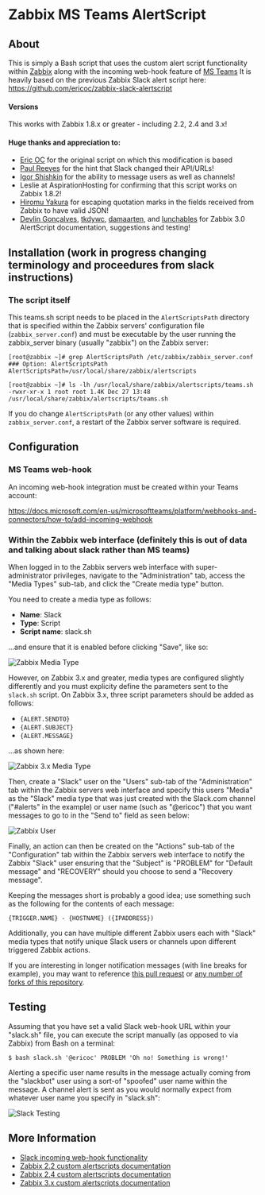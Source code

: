 Zabbix MS Teams AlertScript
========================


About
-----
This is simply a Bash script that uses the custom alert script functionality within [Zabbix](http://www.zabbix.com/) along with the incoming web-hook feature of [MS Teams](https://www.microsoft.com/) 
It is heavily based on the previous Zabbix Slack alert script here: https://github.com/ericoc/zabbix-slack-alertscript

#### Versions
This works with Zabbix 1.8.x or greater - including 2.2, 2.4 and 3.x!

#### Huge thanks and appreciation to:

* [Eric OC](https://github.com/ericoc/) for the original script on which this modification is based 
* [Paul Reeves](https://github.com/pdareeves/) for the hint that Slack changed their API/URLs!
* [Igor Shishkin](https://github.com/teran) for the ability to message users as well as channels!
* Leslie at AspirationHosting for confirming that this script works on Zabbix 1.8.2!
* [Hiromu Yakura](https://github.com/hiromu) for escaping quotation marks in the fields received from Zabbix to have valid JSON!
* [Devlin Gonçalves](https://github.com/devlinrcg), [tkdywc](https://github.com/tkdywc), [damaarten](https://github.com/damaarten), and [lunchables](https://github.com/lunchables) for Zabbix 3.0 AlertScript documentation, suggestions and testing!

Installation (work in progress changing terminology and proceedures from slack instructions)
------------

### The script itself

This teams.sh script needs to be placed in the `AlertScriptsPath` directory that is specified within the Zabbix servers' configuration file (`zabbix_server.conf`) and must be executable by the user running the zabbix_server binary (usually "zabbix") on the Zabbix server:

	[root@zabbix ~]# grep AlertScriptsPath /etc/zabbix/zabbix_server.conf
	### Option: AlertScriptsPath
	AlertScriptsPath=/usr/local/share/zabbix/alertscripts

	[root@zabbix ~]# ls -lh /usr/local/share/zabbix/alertscripts/teams.sh
	-rwxr-xr-x 1 root root 1.4K Dec 27 13:48 /usr/local/share/zabbix/alertscripts/teams.sh

If you do change `AlertScriptsPath` (or any other values) within `zabbix_server.conf`, a restart of the Zabbix server software is required.

Configuration
-------------

### MS Teams web-hook

An incoming web-hook integration must be created within your Teams account:

https://docs.microsoft.com/en-us/microsoftteams/platform/webhooks-and-connectors/how-to/add-incoming-webhook


### Within the Zabbix web interface (definitely this is out of data and talking about slack rather than MS teams)

When logged in to the Zabbix servers web interface with super-administrator privileges, navigate to the "Administration" tab, access the "Media Types" sub-tab, and click the "Create media type" button.

You need to create a media type as follows:

* **Name**: Slack
* **Type**: Script
* **Script name**: slack.sh

...and ensure that it is enabled before clicking "Save", like so:

![Zabbix Media Type](https://pictures.ericoc.com/github/zabbix-mediatype.png "Zabbix Media Type")

However, on Zabbix 3.x and greater, media types are configured slightly differently and you must explicity define the parameters sent to the `slack.sh` script. On Zabbix 3.x, three script parameters should be added as follows:

* `{ALERT.SENDTO}`
* `{ALERT.SUBJECT}`
* `{ALERT.MESSAGE}`

...as shown here:

![Zabbix 3.x Media Type](https://pictures.ericoc.com/github/zabbix3-mediatype.png "Zabbix 3.x Media Type")

Then, create a "Slack" user on the "Users" sub-tab of the "Administration" tab within the Zabbix servers web interface and specify this users "Media" as the "Slack" media type that was just created with the Slack.com channel ("#alerts" in the example) or user name (such as "@ericoc") that you want messages to go to in the "Send to" field as seen below:

![Zabbix User](https://pictures.ericoc.com/github/zabbix-user.png "Zabbix User")

Finally, an action can then be created on the "Actions" sub-tab of the "Configuration" tab within the Zabbix servers web interface to notify the Zabbix "Slack" user ensuring that the "Subject" is "PROBLEM" for "Default message" and "RECOVERY" should you choose to send a "Recovery message".

Keeping the messages short is probably a good idea; use something such as the following for the contents of each message:

	{TRIGGER.NAME} - {HOSTNAME} ({IPADDRESS})

Additionally, you can have multiple different Zabbix users each with "Slack" media types that notify unique Slack users or channels upon different triggered Zabbix actions.

If you are interesting in longer notification messages (with line breaks for example), you may want to reference [this pull request](https://github.com/ericoc/zabbix-slack-alertscript/pull/16) or [any number of forks of this repository](https://github.com/ericoc/zabbix-slack-alertscript/network).

Testing
-------
Assuming that you have set a valid Slack web-hook URL within your "slack.sh" file, you can execute the script manually (as opposed to via Zabbix) from Bash on a terminal:

	$ bash slack.sh '@ericoc' PROBLEM 'Oh no! Something is wrong!'

Alerting a specific user name results in the message actually coming from the "slackbot" user using a sort-of "spoofed" user name within the message. A channel alert is sent as you would normally expect from whatever user name you specify in "slack.sh":

![Slack Testing](https://pictures.ericoc.com/github/slack-example.png "Slack Testing")


More Information
----------------
* [Slack incoming web-hook functionality](https://my.slack.com/services/new/incoming-webhook)
* [Zabbix 2.2 custom alertscripts documentation](https://www.zabbix.com/documentation/2.2/manual/config/notifications/media/script)
* [Zabbix 2.4 custom alertscripts documentation](https://www.zabbix.com/documentation/2.4/manual/config/notifications/media/script)
* [Zabbix 3.x custom alertscripts documentation](https://www.zabbix.com/documentation/3.0/manual/config/notifications/media/script)
